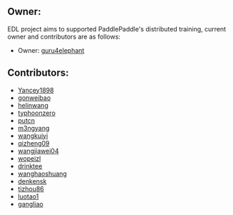 ## Owner:
EDL project aims to supported PaddlePaddle's distributed training, current owner and contributors are as follows:
- Owner: [guru4elephant](https://github.com/guru4elephant)

## Contributors:
- [Yancey1898](https://github.com/Yancey1989)
- [gonweibao](https://github.com/gongweibao)
- [helinwang](https://github.com/helinwang)
- [typhoonzero](https://github.com/typhoonzero)
- [putcn](https://github.com/putcn)
- [m3ngyang](https://github.com/m3ngyang)
- [wangkuiyi](https://github.com/wangkuiyi)
- [qizheng09](https://github.com/qizheng09)
- [wangjiawei04](https://github.com/wangjiawei04)
- [wopeizl](https://github.com/wopeizl)
- [drinktee](https://github.com/drinktee)
- [wanghaoshuang](https://github.com/wanghaoshuang)
- [denkensk](https://github.com/denkensk)
- [tizhou86](https://github.com/tizhou86)
- [luotao1](https://github.com/luotao1)
- [gangliao](https://github.com/gangliao)
